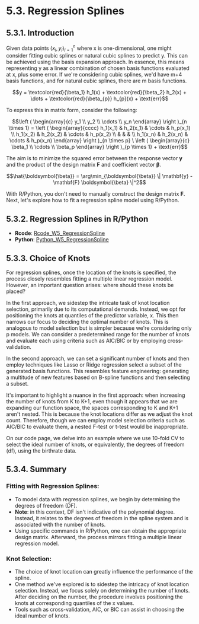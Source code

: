 # 5.3. Regression Splines

## 5.3.1. Introduction

Given data points $(x_i, y_i)_{i=1}^n$ where x is one-dimensional, one might consider fitting cubic splines or natural cubic splines to predict y. This can be achieved using the basis expansion approach. In essence, this means representing y as a linear combination of chosen basis functions evaluated at x, plus some error. If we're considering cubic splines, we'd have m+4 basis functions, and for natural cubic splines, there are m basis functions.

$$y = \textcolor{red}{\beta_1} h_1(x) + \textcolor{red}{\beta_2} h_2(x) + \dots + \textcolor{red}{\beta_{p}} h_{p}(x) + \text{err}$$

To express this in matrix form, consider the following:

$$\left ( \begin{array}{c} y_1 \\ y_2 \\ \cdots \\ y_n \end{array} \right )_{n \times 1} =
\left ( \begin{array}{cccc} h_1(x_1) & h_2(x_1) & \cdots & h_p(x_1) \\ h_1(x_2) & h_2(x_2) & \cdots & h_p(x_2) \\ & & & \\ h_1(x_n) & h_2(x_n) & \cdots & h_p(x_n)
\end{array} \right )_{n \times p} \ \left ( \begin{array}{c} \beta_1 \\ \cdots \\ \beta_p \end{array} \right )_{p \times 1} + \text{err}$$

The aim is to minimize the squared error between the response vector $\mathbf{y}$ and the product of the design matrix $\mathbf{F}$ and coefficient vector $\boldsymbol{\beta}$.

$$\hat{\boldsymbol{\beta}} = \arg\min_{\boldsymbol{\beta}} \| \mathbf{y} - \mathbf{F} \boldsymbol{\beta} \|^2$$

With R/Python, you don't need to manually construct the design matrix $\mathbf{F}$. Next, let's explore how to fit a regression spline model using R/Python.

## 5.3.2. Regression Splines in R/Python

- **Rcode**: [Rcode_W5_RegressionSpline](./Rcode_W5_RegressionSpline.R)
- **Python**: [Python_W5_RegressionSpline](./Python_W5_RegressionSpline.py)

## 5.3.3. Choice of Knots

For regression splines, once the location of the knots is specified, the process closely resembles fitting a multiple linear regression model. However, an important question arises: where should these knots be placed?

In the first approach, we sidestep the intricate task of knot location selection, primarily due to its computational demands. Instead, we opt for positioning the knots at quantiles of the predictor variable, x. This then narrows our focus to deciding the optimal number of knots. This is analogous to model selection but is simpler because we're considering only p models. We can consider a predetermined range for the number of knots and evaluate each using criteria such as AIC/BIC or by employing cross-validation.

In the second approach, we can set a significant number of knots and then employ techniques like Lasso or Ridge regression select a subset of the generated basis functions. This resembles feature engineering: generating a multitude of new features based on B-spline functions and then selecting a subset.

It's important to highlight a nuance in the first approach: when increasing the number of knots from K to K+1, even though it appears that we are expanding our function space, the spaces corresponding to K and K+1 aren't nested. This is because the knot locations differ as we adjust the knot count. Therefore, though we can employ model selection criteria such as AIC/BIC to evaluate them, a nested F-test or t-test would be inappropriate.

On our code page, we delve into an example where we use 10-fold CV to select the ideal number of knots, or equivalently, the degrees of freedom (df), using the birthrate data.

## 5.3.4. Summary

### Fitting with Regression Splines:

- To model data with regression splines, we begin by determining the degrees of freedom (DF).
- **Note**: in this context, DF isn't indicative of the polynomial degree. Instead, it relates to the degrees of freedom in the spline system and is associated with the number of knots.
- Using specific commands in R/Python, one can obtain the appropriate design matrix. Afterward, the process mirrors fitting a multiple linear regression model.

### Knot Selection:

- The choice of knot location can greatly influence the performance of the spline.
- One method we've explored is to sidestep the intricacy of knot location selection. Instead, we focus solely on determining the number of knots. After deciding on the number, the procedure involves positioning the knots at corresponding quantiles of the x values.
- Tools such as cross-validation, AIC, or BIC can assist in choosing the ideal number of knots.
